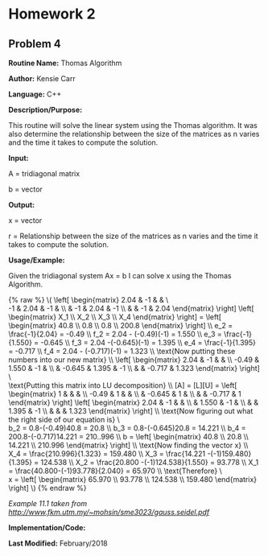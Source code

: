 # Homework 2
## Problem 4
**Routine Name:**           Thomas Algorithm

**Author:** Kensie Carr

**Language:** C++

**Description/Purpose:** 

This routine will solve the linear system using the Thomas algorithm. It was also determine the relationship between the size of the matrices as n varies and the time it takes to compute the solution.

**Input:**

A = tridiagonal matrix

b = vector

**Output:** 

x = vector

r = Relationship between the size of the matrices as n varies and the time it takes to compute the solution.


**Usage/Example:**


Given the tridiagonal system Ax = b I can solve x using the Thomas Algorithm.

{% raw %}
\\( 
    \left[ \begin{matrix} 
    2.04 & -1 &  &  \\\
    -1 & 2.04 & -1 &  \\\ 
     & -1 & 2.04 & -1 \\\ 
     &  & -1 & 2.04
     \end{matrix} \right]
     \left[ \begin{matrix} X_1 \\\ X_2 \\\ X_3 \\\ X_4 \end{matrix} \right]
     = \left[ \begin{matrix} 40.8 \\\ 0.8 \\\ 0.8 \\\ 200.8 \end{matrix} \right] \\\ 
     e_2 = \frac{-1}{2.04} = -0.49 \\\ 
     f_2 = 2.04 - (-0.49)(-1) = 1.550 \\\ 
     e_3 = \frac{-1}{1.550} = -0.645 \\\ 
     f_3 = 2.04 -(-0.645)(-1) = 1.395 \\\ 
     e_4 = \frac{-1}{1.395} = -0.717 \\\ 
     f_4 = 2.04 - (-0.717)(-1) = 1.323 \\\ 
      \text{Now putting these numbers into our new matrix} \\\ 
     \left[ \begin{matrix} 2.04 & -1 & & \\\ 
     -0.49 & 1.550 & -1 & \\\ 
     & -0.645 & 1.395 & -1 \\\ 
     & & -0.717 & 1.323
      \end{matrix} \right] \\\
    \text{Putting this matrix into LU decomposition} \\\ 
    [A] = [L][U] =
    \left[ \begin{matrix}
      1 & & & \\\ 
     -0.49 & 1 & & \\\ 
     & -0.645 & 1 & \\\ 
     & & -0.717 & 1
    \end{matrix} \right]
    \left[ \begin{matrix} 
      2.04 & -1 & & \\\ 
      & 1.550 & -1 & \\\ 
      & & 1.395 & -1 \\\ 
      & & & 1.323
    \end{matrix} \right] \\\ 
    \text{Now figuring out what the right side of our equation is} \\\
    b_2 = 0.8-(-0.49)40.8 = 20.8 \\\ 
    b_3 = 0.8-(-0.645)20.8 = 14.221 \\\ 
    b_4 = 200.8-(-0.717)14.221 = 210..996 \\\ 
    b = \left[ \begin{matrix} 40.8 \\\ 20.8 \\\ 14.221 \\\ 210.996 \end{matrix} \right] \\\ 
    \text{Now finding the vector x} \\\ 
    X_4 = \frac{210.996}{1.323} = 159.480 \\\ 
    X_3 = \frac{14.221 -(-1)159.480}{1.395} = 124.538 \\\ 
    X_2 = \frac{20.800 -(-1)124.538}{1.550} = 93.778 \\\ 
    X_1 = \frac{40.800-(-1)93.778}{2.040} = 65.970 \\\ 
    \text{Therefore} \\\
    x = \left[ \begin{matrix} 65.970 \\\ 93.778 \\\ 124.538 \\\  159.480 \end{matrix} \right]
      \\) 
{% endraw %}

_Example 11.1 taken from http://www.fkm.utm.my/~mohsin/sme3023/gauss.seidel.pdf_

**Implementation/Code:** 

**Last Modified:** February/2018